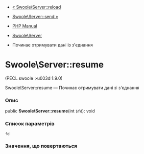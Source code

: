 - [« Swoole\Server::reload](swoole-server.reload.md)
- [Swoole\Server::send »](swoole-server.send.md)

- [PHP Manual](index.md)
- [Swoole\Server](class.swoole-server.md)
- Починає отримувати дані із з'єднання

# Swoole\Server::resume

(PECL swoole \>u003d 1.9.0)

Swoole\Server::resume — Починає отримувати дані зі з'єднання

### Опис

public **Swoole\Server::resume**(int `$fd`): void

### Список параметрів

`fd`

### Значення, що повертаються
